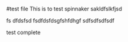 #test file
This is to test spinnaker
sakldfslkfjsd

fs
dfdsfsd
fsdfdsfdsgfshfdhgf
sdfsdfsdfsdf

test complete
